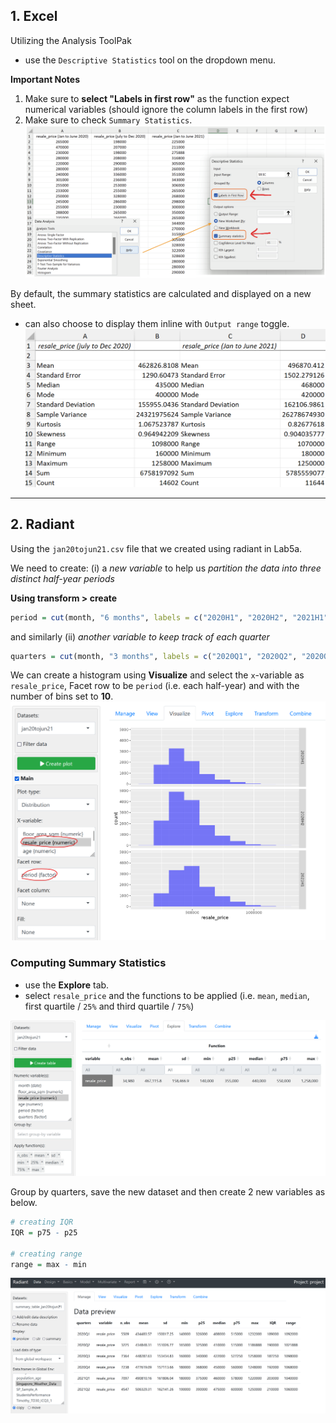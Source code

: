 ## 1. Excel
Utilizing the Analysis ToolPak
- use the `Descriptive Statistics` tool on the dropdown menu.

**Important Notes**
1. Make sure to **select "Labels in first row"** as the function expect numerical variables (should ignore the column labels in the first row)
2. Make sure to check `Summary Statistics`.
![Lab5b-1](../assets/Lab5b-1.png)

By default, the summary statistics are calculated and displayed on a new sheet.
- can also choose to display them inline with `Output range` toggle.
![Lab5b-2](../assets/Lab5b-2.png)


---
## 2. Radiant
Using the `jan20tojun21.csv` file that we created using radiant in Lab5a.

We need to create:
(i) a *new variable* to help us *partition the data into three distinct half-year periods*

**Using transform > create**

```r
period = cut(month, "6 months", labels = c("2020H1", "2020H2", "2021H1"))
```

and similarly 
(ii) *another variable to keep track of each quarter*
```r
quarters = cut(month, "3 months", labels = c("2020Q1", "2020Q2", "2020Q3", "2020Q4", "2021Q1", "2021Q2"))
```

We can create a histogram using **Visualize** and select the `x`-variable as `resale_price`, Facet row to be `period` (i.e. each half-year) and with the number of bins set to **10**.
![Lab5c-4](../assets/Lab5c-4.png)

### Computing Summary Statistics
- use the **Explore** tab.
- select `resale_price` and the functions to be applied (i.e. `mean`, `median`, first quartile / `25%` and third quartile / `75%`)

![Lab5c-5](../assets/Lab5c-5.png)

Group by quarters, save the new dataset and then create 2 new variables as below.
```r
# creating IQR
IQR = p75 - p25

# creating range
range = max - min
```

![Lab5c-6](../assets/Lab5c-6.png)



